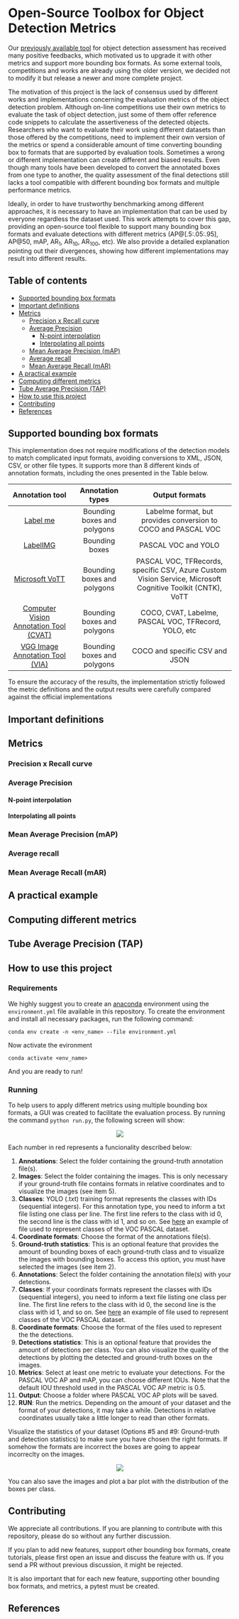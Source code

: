 Open-Source Toolbox for Object Detection Metrics
================================================

Our  [previously available  tool](https://github.com/rafaelpadilla/Object-Detection-Metrics) for  object  detection assessment has received many positive feedbacks, which motivated us to upgrade it with other metrics and support more bounding box formats. As some external tools, competitions and works are already using the older version, we decided not to modify it but release a newer and more complete project. 

The motivation of this project is the lack of consensus used by different works and implementations concerning the evaluation metrics of the object detection problem. Although on-line competitions use their own metrics to evaluate the task of object detection, just some of them offer reference code snippets to calculate the assertiveness of the detected objects.
Researchers who want to evaluate their work using different datasets than those offered by the competitions, need to implement their own version of the metrics or spend a considerable amount of time converting bounding box to formats that are supported by evaluation tools. Sometimes a wrong or different implementation can create different and biased results. Even though many tools have been developed to convert the annotated boxes from one type to another, the quality assessment of the final detections still lacks a tool compatible with different bounding box formats and multiple performance metrics. 

Ideally, in order to have trustworthy benchmarking among different approaches, it is necessary to have an implementation that can be used by everyone regardless the dataset used. This work attempts to cover this gap, providing an open-source tool flexible to support many bounding box formats and evaluate detections with different metrics (AP@[.5:.05:.95], AP@50, mAP, AR<sub>1</sub>, AR<sub>10</sub>, AR<sub>100</sub>, etc). We also provide a detailed explanation pointing out their divergences, showing how different implementations may result into different results.


## Table of contents

- [Supported bounding box formats](#different-bb-formats)
- [Important definitions](#important-definitions)
- [Metrics](#metrics)
  - [Precision x Recall curve](#precision-x-recall-curve)
  - [Average Precision](#average-precision)
    - [N-point interpolation](n-point-interpolation)
    - [Interpolating all  points](#interpolating-all-points)
  - [Mean Average Precision (mAP)](#mean-average-precision-map)
  - [Average recall](#average-recall)
  - [Mean Average Recall (mAR)](#mean-average-recall-mar)
- [A practical example](#a-practical-example)
- [Computing different metrics](#computing-different-metrics)
- [Tube Average Precision (TAP)](#tube-average-precision-tap)
- [How to use this project](#how-to-use-this-project)
- [Contributing](#how-to-contribute)
- [References](#references)



## Supported bounding box formats

This implementation does not require modifications of the detection models to match complicated input formats, avoiding conversions to XML, JSON, CSV, or other file types. It supports more than 8 different kinds of annotation formats, including the ones presented in the Table below. 

|             Annotation tool            |       Annotation types      |                                               Output formats                                               |
|:--------------------------------------:|:---------------------------:|:----------------------------------------------------------------------------------------------------------:|
|                [Label me](https://github.com/wkentaro/labelme)                | Bounding boxes and polygons |                           Labelme format, but provides conversion to COCO and PASCAL VOC                          |
|                [LabelIMG](https://github.com/tzutalin/labelImg)                |        Bounding boxes       |                                             PASCAL VOC and YOLO                                            |
|             [Microsoft VoTT](https://github.com/Microsoft/VoTT)             | Bounding boxes and polygons | PASCAL VOC, TFRecords, specific CSV, Azure Custom Vision Service, Microsoft Cognitive Toolkit (CNTK), VoTT |
| [Computer Vision Annotation Tool (CVAT)](https://github.com/openvinotoolkit/cvat) | Bounding boxes and polygons |                            COCO, CVAT, Labelme, PASCAL VOC, TFRecord, YOLO, etc                            |
|     [VGG Image Annotation Tool (VIA)](https://www.robots.ox.ac.uk/~vgg/software/via/)    | Bounding boxes and polygons |                                       COCO and specific CSV and JSON                                       |



To ensure the accuracy of the results, the implementation strictly followed the metric definitions and the output results were carefully compared against the official implementations


## Important definitions
## Metrics
### Precision x Recall curve
### Average Precision
#### N-point interpolation
#### Interpolating all points
### Mean Average Precision (mAP)
### Average recall
### Mean Average Recall (mAR)
## A practical example
## Computing different metrics
## **Tube Average Precision (TAP)**
## How to use this project

### Requirements
We highly suggest you to create an [anaconda](https://docs.anaconda.com/anaconda/install/) environment using the `environment.yml` file available in this repository. To create the environment and install all necessary packages, run the following command:

`conda env create -n <env_name> --file environment.yml`

Now activate the evironment

`conda activate <env_name>`

And you are ready to run!

### Running

To help users to apply different metrics using multiple bounding box formats, a GUI was created to facilitate the evaluation process. By running the command `python run.py`, the following screen will show:

<!--- interpolated precision AUC --->
<p align="center">
<img src="https://github.com/rafaelpadilla/review_object_detection_metrics/blob/main/data/images/printshot_main_screen.png" align="center"/>
</p>

Each number in red represents a funcionality described below:

1) **Annotations**: Select the folder containing the ground-truth annotation file(s). 
2) **Images**: Select the folder containing the images. This is only necessary  if your ground-truth file contains formats in relative coordinates and to visualize the images (see item 5).  
3) **Classes**: YOLO (.txt) training format represents the classes with IDs (sequential integers). For this annotation type, you need to inform a txt file listing one class per line. The first line refers to the class with id 0, the second line is the class with id 1, and so on. See [here](https://github.com/rafaelpadilla/review_object_detection_metrics/blob/main/toyexample/voc.names) an example of file used to represent classes of the VOC PASCAL dataset. 
4) **Coordinate formats**: Choose the format of the annotations file(s). 
5) **Ground-truth statistics**: This is an optional feature that provides the amount of bounding boxes of each ground-truth class and to visualize the images with bounding boxes. To access this option, you must have selected the images (see item 2).   
6) **Annotations**: Select the folder containing the annotation file(s) with your detections.  
7) **Classes**: If your coordinats formats represent the classes with IDs (sequential integers), you need to inform a text file listing one class per line. The first line refers to the class with id 0, the second line is the class with id 1, and so on. See [here](https://github.com/rafaelpadilla/review_object_detection_metrics/blob/main/toyexample/voc.names) an example of file used to represent classes of the VOC PASCAL dataset. 
8) **Coordinate formats**: Choose the format of the files used to represent the the detections.  
9) **Detections statistics**: This is an optional feature that provides the amount of detections per class. You can also visualize the quality of the detections by plotting the detected and ground-truth boxes on the images.  
10) **Metrics**: Select at least one metric to evaluate your detections. For the PASCAL VOC AP and mAP, you can choose different IOUs. Note that the default IOU threshold used in the PASCAL VOC AP metric is 0.5. 
11) **Output**: Choose a folder where PASCAL VOC AP plots will be saved.  
12) **RUN**: Run the metrics. Depending on the amount of your dataset and the format of your detections, it may take a while. Detections in relative coordinates usually take a little longer to read than other formats. 

Visualize the statistics of your dataset (Options #5 and #9: Ground-truth and detection statistics) to make sure you have chosen the right formats. If somehow the formats are incorrect the boxes are going to appear incorreclty on the images. 

<!--- interpolated precision AUC --->
<p align="center">
<img src="https://github.com/rafaelpadilla/review_object_detection_metrics/blob/main/data/images/printshot_details_groundtruth.png" align="center"/>
</p>

You can also save the images and plot a bar plot with the distribution of the boxes per class. 

## Contributing

We appreciate all contributions. If you are planning to contribute with this repository, please do so without any further discussion.

If you plan to add new features, support other bounding box formats, create tutorials, please first open an issue and discuss the feature with us. If you send a PR without previous discussion, it might be rejected.

It is also important that for each new feature, supporting other bounding box formats, and metrics, a pytest must be created.

## References

